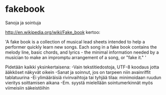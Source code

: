 fakebook
========

Sanoja ja sointuja

http://en.wikipedia.org/wiki/Fake_book kertoo:

'A fake book is a collection of musical lead sheets intended to help a performer quickly learn new songs. Each song in a fake book contains the melody line, basic chords, and lyrics - the minimal information needed by a musician to make an impromptu arrangement of a song, or "fake it." '

Pidetään kaikki yksinkertaisena:
-Vain tekstitiedostoja, UTF-8 koodaus jotta ääkköset näkyvät oikein
-Sanat ja soinnut, jos on tarpeen niin avainriffit tablatuurina
-Ei ylimääräisiä rivinvaihtoja tai tyhjää tilaa: minimoidaan ruudun vieritys soittamisen aikana
-Em. syystä mielellään sointumerkinnät myös viimeisiin säkeistöihin

